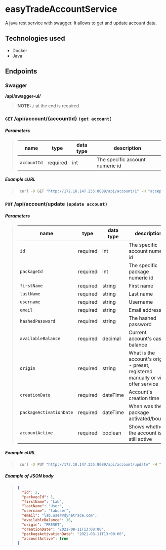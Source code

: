 # easyTradeAccountService

A java rest service with swagger. It allows to get and update account data.

## Technologies used

- Docker
- Java

## Endpoints

### Swagger

**/api/swagger-ui/**

> **NOTE:** `/` at the end is required

### `GET` **/api/account/{accountId}** `(get account)`

##### Parameters

> | name        | type     | data type | description                     |
> | ----------- | -------- | --------- | ------------------------------- |
> | `accountId` | required | int       | The specific account numeric id |

##### Example cURL

> ```bash
>  curl -X GET "http://172.18.147.235:8089/api/account/1" -H "accept: */*"
> ```

### `PUT` **/api/account/update** `(update account)`

##### Parameters

> | name                    | type     | data type | description                                                                     |
> | ----------------------- | -------- | --------- | ------------------------------------------------------------------------------- |
> | `id`                    | required | int       | The specific account numeric id                                                 |
> | `packageId`             | required | int       | The specific package numeric id                                                 |
> | `firstName`             | required | string    | First name                                                                      |
> | `lastName`              | required | string    | Last name                                                                       |
> | `username`              | required | string    | Username                                                                        |
> | `email`                 | required | string    | Email address                                                                   |
> | `hashedPassword`        | required | string    | The hashed password                                                             |
> | `availableBalance`      | required | decimal   | Current account's cash balance                                                  |
> | `origin`                | required | string    | What is the account's origin - preset, registered manually or via offer service |
> | `creationDate`          | required | dateTime  | Account's creation time                                                         |
> | `packageActivationDate` | required | dateTime  | When was the package activated/bought                                           |
> | `accountActive`         | required | boolean   | Shows whether the account is still active                                       |

##### Example cURL

> ```bash
>  curl -X PUT "http://172.18.147.235:8089/api/account/update" -H "accept: */*" -H "Content-Type: application/json" -d "{ \"id\": 2, \"packageId\": 1, \"firstName\": \"Lab\", \"lastName\": \"User\", \"username\": \"labuser\", \"email\": \"lab.user@dynatrace.com\", \"hashedPassword\": \"f7d048204bb7d898447148643429481bb3bfc70eefb126ad37fe577c4ffd1381\", \"availableBalance\": 17, \"origin\": \"PRESET\", \"creationDate\": \"2021-08-11T13:00:00.000+00:00\", \"packageActivationDate\": \"2021-08-11T13:00:00.000+00:00\", \"accountActive\": true}"
> ```

##### Example of JSON body

> ```json
> {
>   "id": 2,
>   "packageId": 1,
>   "firstName": "Lab",
>   "lastName": "User",
>   "username": "labuser",
>   "email": "lab.user@dynatrace.com",
>   "availableBalance": 16,
>   "origin": "PRESET",
>   "creationDate": "2021-08-11T13:00:00",
>   "packageActivationDate": "2021-08-11T13:00:00",
>   "accountActive": true
> }
> ```

